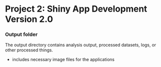 # Project 2: Shiny App Development Version 2.0

### Output folder

The output directory contains analysis output, processed datasets, logs, or other processed things.
- includes necessary image files for the applications
